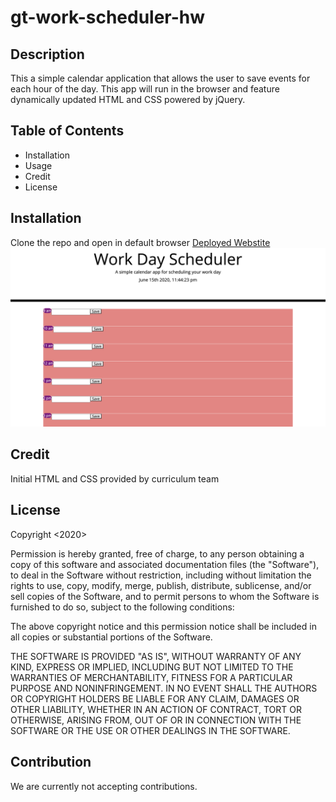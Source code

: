 # gt-work-scheduler-hw

## Description
This a simple calendar application that allows the user to save events for each hour of the day. This app will run in the browser and feature dynamically updated HTML and CSS powered by jQuery.

## Table of Contents
* Installation
* Usage
* Credit
* License

## Installation
Clone the repo and open in default browser
[Deployed Webstite](https://phuonganhle0312.github.io/gt-work-scheduler-hw/)
![Deployed Website](./assets/images/screenshot.png)

## Credit
Initial HTML and CSS provided by curriculum team

## License
Copyright <2020> <Phuong D. Le>

Permission is hereby granted, free of charge, to any person obtaining a copy of this software and associated documentation files (the "Software"), to deal in the Software without restriction, including without limitation the rights to use, copy, modify, merge, publish, distribute, sublicense, and/or sell copies of the Software, and to permit persons to whom the Software is furnished to do so, subject to the following conditions:

The above copyright notice and this permission notice shall be included in all copies or substantial portions of the Software.

THE SOFTWARE IS PROVIDED "AS IS", WITHOUT WARRANTY OF ANY KIND, EXPRESS OR IMPLIED, INCLUDING BUT NOT LIMITED TO THE WARRANTIES OF MERCHANTABILITY, FITNESS FOR A PARTICULAR PURPOSE AND NONINFRINGEMENT. IN NO EVENT SHALL THE AUTHORS OR COPYRIGHT HOLDERS BE LIABLE FOR ANY CLAIM, DAMAGES OR OTHER LIABILITY, WHETHER IN AN ACTION OF CONTRACT, TORT OR OTHERWISE, ARISING FROM, OUT OF OR IN CONNECTION WITH THE SOFTWARE OR THE USE OR OTHER DEALINGS IN THE SOFTWARE.

## Contribution
We are currently not accepting contributions.